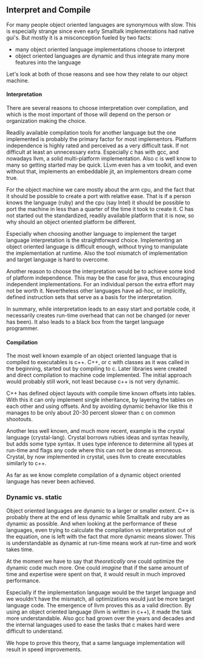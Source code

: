 ## Interpret and Compile

For many people object oriented languages are synonymous with slow.
This is especially strange since even early Smalltalk implementations had native gui's.
But mostly it is a misconception fueled by two facts:

- many object oriented language implementations choose to interpret
- object oriented languages are dynamic and thus integrate many more features into the language

Let's look at both of those reasons and see how they relate to our object machine.

#### Interpretation

There are several reasons to choose interpretation over compilation, and which is the most
important of those will depend on the person or organization making the choice.

Readily available compilation tools for another language but the one implemented is probably
the primary factor for most implementors. Platform independence is highly rated and perceived
as a very difficult task. If not difficult at least an unnecessary extra. Especially c has with
gcc, and nowadays llvm, a solid multi-platform implementation. Also c is well know to many so
getting started may be quick. LLvm even has a vm toolkit, and even without that, implements an
embeddable jit, an implementors dream come true.

For the object machine we care mostly about the arm cpu, and the fact that it should be possible
to create a port with relative ease. That is if a person knows the language (ruby) and the
cpu (say Intel) it should be possible to port the machine in less than a quarter of the time it
took to create it. C has not started out the standardized, readily available platform that it is 
now, so why should an object oriented platform be different.

Especially when choosing another language to implement the target language interpretation is the
straightforward choice. Implementing an object oriented language is difficult enough, without
trying to manipulate the implementation at runtime. Also the tool mismatch of implementation and
target language is hard to overcome.

Another reason to choose the interpretation would be to achieve some kind of platform independence.
This may be the case for java, thus encouraging independent implementations. For an individual
person the extra effort may not be worth it.
Nevertheless other languages have ad-hoc, or implicitly, defined instruction sets that serve as a
basis for the interpretation.

In summary, while interpretation leads to an easy start and portable code, it necessarily creates
run-time overhead that can not be changed (or never has been). It also leads to a black box from
the target language programmer.

#### Compilation

The most well known example of an object oriented language that is compiled to executables is
c++. C++, or c with classes as it was called in the beginning, started out by compiling to c.
Later libraries were created and direct compilation to machine code implemented. The initial
approach would probably still work, not least because c++ is not very dynamic.

C++ has defined object layouts with compile time known offsets into tables. With this it can only
implement single inheritance, by layering the tables on each other and using offsets.
And by avoiding dynamic behavior like this it manages to be only about 20-30 percent slower
than c on common shootouts.

Another less well known, and much more recent, example is the crystal language (crystal-lang).
Crystal borrows rubies ideas and syntax heavily, but adds some type syntax. It uses type inference 
to determine all types at run-time and flags any code where this can not be done as erroneous.
Crystal, by now implemented in crystal, uses llvm to create executables similarly to c++.

As far as we know complete compilation of a dynamic object oriented language has never been achieved.

### Dynamic vs. static

Object oriented languages are dynamic to a larger or smaller extent. C++ is probably there at
the end of less dynamic while Smalltalk and ruby are as dynamic as possible. And when looking
at the performance of these languages, even trying to calculate the compilation vs interpretation
out of the equation, one is left with the fact that more dynamic means slower.
This is understandable as dynamic at run-time means work at run-time and work takes time.

At the moment we have to say that *theoretically* one could optimize the dynamic code much more.
One could *imagine* that if the same amount of time and expertise were spent on that, it would
result in much improved performance.

Especially if the implementation language would be the target language and we wouldn't have the
mismatch, all optimizations would just be more target language code. The emergence of llvm proves
this as a valid direction. By using an object oriented language (llvm is written in c++), it made
the task more understandable. Also gcc had grown over the years and decades and the internal
languages used to ease the tasks that c makes hard were difficult to understand.

We hope to prove this theory, that a same language implementation will result in speed improvements.

